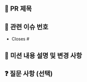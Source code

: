 ## 📝 PR 제목
<!-- PR의 목적을 간단하고 명확하게 작성해주세요 -->

## 🔗 관련 이슈 번호
<!-- 관련된 이슈가 있다면 번호를 적어주세요 -->
- Closes #

## 🚀 미션 내용 설명 및 변경 사항
<!-- 이번 PR에서 구현한 기능이나 수정한 내용을 설명해주세요 -->

## ❓ 질문 사항 (선택)
<!-- 리뷰어에게 특별히 확인받고 싶은 부분이나 질문이 있다면 작성해주세요 -->